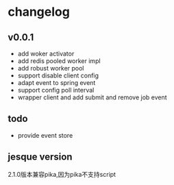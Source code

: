 # changelog
## v0.0.1
- add woker activator
- add redis pooled worker impl
- add robust worker pool
- support disable client config
- adapt event to spring event
- support config poll interval
- wrapper client and add submit and remove job event

## todo
- provide event store

## jesque version
2.1.0版本兼容pika,因为pika不支持script

